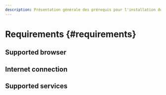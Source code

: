 ```yaml
---
description: Présentation générale des prérequis pour l'installation de l'OpenCatalog
---
```


# Requirements {#requirements}
## Supported browser
## Internet connection
## Supported services